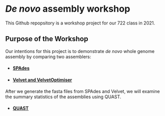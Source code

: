 # _De novo_ assembly workshop 

This Github repopsitory is a workshop project for our 722 class in 2021.

## Purpose of the Workshop
Our intentions for this project is to demonstrate _de novo_ whole genome assembly by comparing two assemblers:
- #### [SPAdes](https://github.com/GregK10/722Workshop_Velvet.SPAdes_YY.MY.GK/blob/main/2_SPAdes.md)
- #### [Velvet and VelvetOptimiser](https://github.com/GregK10/722Workshop_Velvet.SPAdes_YY.MY.GK/blob/main/3_Velvet.md)

After we generate the fasta files from SPAdes and Velvet, we will examine the summary statistics of the assemblies using QUAST.
- #### [QUAST](https://github.com/GregK10/722Workshop_Velvet.SPAdes_YY.MY.GK/blob/main/4_QUAST.md)
